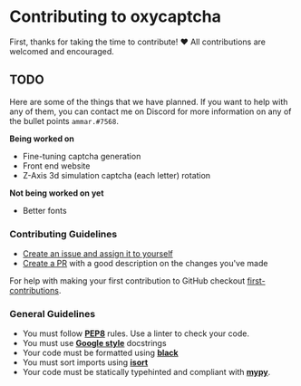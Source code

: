 # Contributing to oxycaptcha

First, thanks for taking the time to contribute! ❤️ All contributions are welcomed and encouraged.

## TODO

Here are some of the things that we have planned. If you want to help with any of them, you can contact me on Discord for more 
information on any of the bullet points `ammar.#7568`.

**Being worked on**
- Fine-tuning captcha generation
- Front end website
- Z-Axis 3d simulation captcha (each letter) rotation

**Not being worked on yet**
- Better fonts

### Contributing Guidelines

- [Create an issue and assign it to yourself](https://github.com/ammarsys/oxycaptcha/issues)
- [Create a PR](https://github.com/ammarsys/oxycaptcha/issues/pulls)
   with a good description on the changes you've made

For help with making your first contribution to GitHub checkout [first-contributions](https://github.com/firstcontributions/first-contributions).

### General Guidelines

- You must follow **[PEP8](https://peps.python.org/pep-0008/)** rules. Use a linter to check your code.
- You must use **[Google style](https://sphinxcontrib-napoleon.readthedocs.io/en/latest/example_google.html)** docstrings
- Your code must be formatted using **[black](https://pypi.org/project/black/)**
- You must sort imports using **[isort](https://pypi.org/project/isort/)**
- Your code must be statically typehinted and compliant with **[mypy](https://www.mypy-lang.org/)**.
